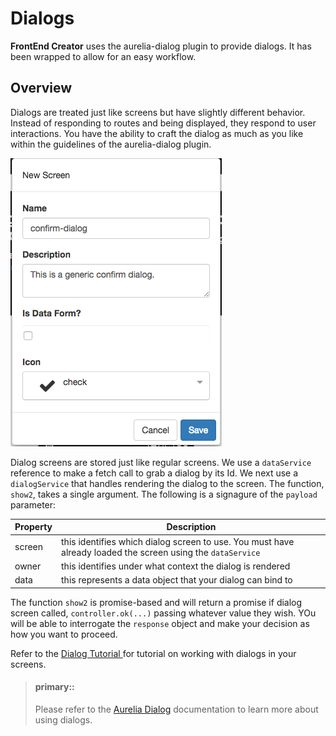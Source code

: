 # Dialogs

**FrontEnd Creator** uses the aurelia-dialog plugin to provide dialogs. It has been wrapped to allow for an easy workflow. 

## Overview

Dialogs are treated just like screens but have slightly different behavior. Instead of responding to routes and being displayed, they respond to user interactions. You have the ability to craft the dialog as much as you like within the guidelines of the aurelia-dialog plugin.

![Dialogs](../../assets/images/confirm-dialog-new.png)

Dialog screens are stored just like regular screens. We use a `dataService` reference to make a fetch call to grab a dialog by its Id. We next use a `dialogService` that handles rendering the dialog to the screen. The function, `show2`, takes a single argument. The following is a signagure of the `payload` parameter:

Property | Description
-------- | -----------
screen | this identifies which dialog screen to use. You must have already loaded the screen using the `dataService`
owner | this identifies under what context the dialog is rendered
data | this represents a data object that your dialog can bind to

The function `show2` is promise-based and will return a promise if dialog screen called, `controller.ok(...)` passing whatever value they wish. YOu will be able to interrogate the `response` object and make your decision as how you want to proceed.

Refer to the [ Dialog Tutorial ](../../tutorials/dialog.md) for tutorial on working with dialogs in your screens.


> #### primary::
> Please refer to the [ Aurelia Dialog](https://github.com/aurelia/dialog) documentation to learn more about using dialogs.
